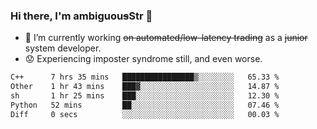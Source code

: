 ### Hi there, I'm ambiguou~~s~~Str 👋

<!--
**ambiguoustexture/ambiguoustexture** is a ✨ _special_ ✨ repository because its `README.md` (this file) appears on your GitHub profile.

Here are some ideas to get you started:
-->
- 🔭 I’m currently working ~~on automated/low-latency trading~~ as a ~~junior~~ system developer.
- :worried: Experiencing imposter syndrome still, and even worse.

<!--START_SECTION:waka-->

```txt
C++      7 hrs 35 mins   ████████████████▒░░░░░░░░   65.33 %
Other    1 hr 43 mins    ███▓░░░░░░░░░░░░░░░░░░░░░   14.87 %
sh       1 hr 25 mins    ███░░░░░░░░░░░░░░░░░░░░░░   12.30 %
Python   52 mins         ██░░░░░░░░░░░░░░░░░░░░░░░   07.46 %
Diff     0 secs          ░░░░░░░░░░░░░░░░░░░░░░░░░   00.03 %
```

<!--END_SECTION:waka-->
